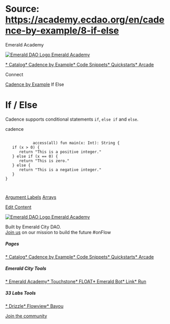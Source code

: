 # Source: https://academy.ecdao.org/en/cadence-by-example/8-if-else

Emerald Academy





[![Emerald DAO Logo](/ea-logo.png)
Emerald Academy](/en/)


[* Catalog](/en/catalog)[* Cadence by Example](/en/cadence-by-example)[* Code Snippets](/en/snippets)[* Quickstarts](/en/quickstarts)[* Arcade](https://arcade.ecdao.org)

Connect



[Cadence by Example](/en/cadence-by-example)
If Else

# If / Else

Cadence supports conditional statements `if`, `else if` and `else`.

cadence

```
		
			access(all) fun main(x: Int): String {
   if (x > 0) {
      return "This is a positive integer."
   } else if (x == 0) {
      return "This is zero."
   } else {
      return "This is a negative integer."
   }
}
		 
	
```

[Argument Labels](/en/cadence-by-example/7-argument-labels)
[Arrays](/en/cadence-by-example/9-arrays)

[Edit Content](https://github.com/emerald-dao/emerald-academy-v2/tree/main/src/lib/content/cadence-by-example/en/8-if-else.md)



[![Emerald DAO Logo](/ea-logo.png)
Emerald Academy](/en/)

Built by Emerald City DAO.  
[Join us](https://discord.gg/emerald-city-906264258189332541) on our mission to build the future #onFlow

##### Pages

[* Catalog](/en/catalog)[* Cadence by Example](/en/cadence-by-example)[* Code Snippets](/en/snippets)[* Quickstarts](/en/quickstarts)[* Arcade](https://arcade.ecdao.org)


##### Emerald City Tools

[* Emerald Academy](https://academy.ecdao.org/)[* Touchstone](https://touchstone.city/)[* FLOAT](https://floats.city/)[* Emerald Bot](https://bot.ecdao.org/)[* Link](https://link.ecdao.org/)[* Run](https://run.ecdao.org/)


##### 33 Labs Tools

[* Drizzle](https://drizzle33.app/)[* Flowview](https://flowview.app/)[* Bayou](https://bayou33.app/)

[Join the community](https://discord.gg/emerald-city-906264258189332541)
